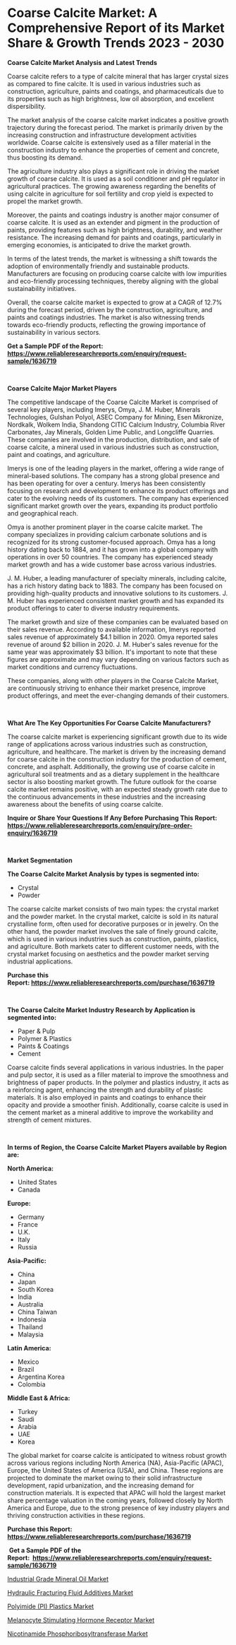 <p><h1>Coarse Calcite Market: A Comprehensive Report of its Market Share & Growth Trends 2023 - 2030</h1></p><p><strong>Coarse Calcite Market Analysis and Latest Trends</strong></p>
<p><p>Coarse calcite refers to a type of calcite mineral that has larger crystal sizes as compared to fine calcite. It is used in various industries such as construction, agriculture, paints and coatings, and pharmaceuticals due to its properties such as high brightness, low oil absorption, and excellent dispersibility.</p><p>The market analysis of the coarse calcite market indicates a positive growth trajectory during the forecast period. The market is primarily driven by the increasing construction and infrastructure development activities worldwide. Coarse calcite is extensively used as a filler material in the construction industry to enhance the properties of cement and concrete, thus boosting its demand.</p><p>The agriculture industry also plays a significant role in driving the market growth of coarse calcite. It is used as a soil conditioner and pH regulator in agricultural practices. The growing awareness regarding the benefits of using calcite in agriculture for soil fertility and crop yield is expected to propel the market growth.</p><p>Moreover, the paints and coatings industry is another major consumer of coarse calcite. It is used as an extender and pigment in the production of paints, providing features such as high brightness, durability, and weather resistance. The increasing demand for paints and coatings, particularly in emerging economies, is anticipated to drive the market growth.</p><p>In terms of the latest trends, the market is witnessing a shift towards the adoption of environmentally friendly and sustainable products. Manufacturers are focusing on producing coarse calcite with low impurities and eco-friendly processing techniques, thereby aligning with the global sustainability initiatives.</p><p>Overall, the coarse calcite market is expected to grow at a CAGR of 12.7% during the forecast period, driven by the construction, agriculture, and paints and coatings industries. The market is also witnessing trends towards eco-friendly products, reflecting the growing importance of sustainability in various sectors.</p></p>
<p><strong>Get a Sample PDF of the Report:&nbsp; <a href="https://www.reliableresearchreports.com/enquiry/request-sample/1636719">https://www.reliableresearchreports.com/enquiry/request-sample/1636719</a></strong></p>
<p>&nbsp;</p>
<p><strong>Coarse Calcite Major Market Players</strong></p>
<p><p>The competitive landscape of the Coarse Calcite Market is comprised of several key players, including Imerys, Omya, J. M. Huber, Minerals Technologies, Gulshan Polyol, ASEC Company for Mining, Esen Mikronize, Nordkalk, Wolkem India, Shandong CITIC Calcium Industry, Columbia River Carbonates, Jay Minerals, Golden Lime Public, and Longcliffe Quarries. These companies are involved in the production, distribution, and sale of coarse calcite, a mineral used in various industries such as construction, paint and coatings, and agriculture.</p><p>Imerys is one of the leading players in the market, offering a wide range of mineral-based solutions. The company has a strong global presence and has been operating for over a century. Imerys has been consistently focusing on research and development to enhance its product offerings and cater to the evolving needs of its customers. The company has experienced significant market growth over the years, expanding its product portfolio and geographical reach.</p><p>Omya is another prominent player in the coarse calcite market. The company specializes in providing calcium carbonate solutions and is recognized for its strong customer-focused approach. Omya has a long history dating back to 1884, and it has grown into a global company with operations in over 50 countries. The company has experienced steady market growth and has a wide customer base across various industries.</p><p>J. M. Huber, a leading manufacturer of specialty minerals, including calcite, has a rich history dating back to 1883. The company has been focused on providing high-quality products and innovative solutions to its customers. J. M. Huber has experienced consistent market growth and has expanded its product offerings to cater to diverse industry requirements.</p><p>The market growth and size of these companies can be evaluated based on their sales revenue. According to available information, Imerys reported sales revenue of approximately $4.1 billion in 2020. Omya reported sales revenue of around $2 billion in 2020. J. M. Huber's sales revenue for the same year was approximately $3 billion. It's important to note that these figures are approximate and may vary depending on various factors such as market conditions and currency fluctuations.</p><p>These companies, along with other players in the Coarse Calcite Market, are continuously striving to enhance their market presence, improve product offerings, and meet the ever-changing demands of their customers.</p></p>
<p>&nbsp;</p>
<p><strong>What Are The Key Opportunities For Coarse Calcite Manufacturers?</strong></p>
<p><p>The coarse calcite market is experiencing significant growth due to its wide range of applications across various industries such as construction, agriculture, and healthcare. The market is driven by the increasing demand for coarse calcite in the construction industry for the production of cement, concrete, and asphalt. Additionally, the growing use of coarse calcite in agricultural soil treatments and as a dietary supplement in the healthcare sector is also boosting market growth. The future outlook for the coarse calcite market remains positive, with an expected steady growth rate due to the continuous advancements in these industries and the increasing awareness about the benefits of using coarse calcite.</p></p>
<p><strong>Inquire or Share Your Questions If Any Before Purchasing This Report: <a href="https://www.reliableresearchreports.com/enquiry/pre-order-enquiry/1636719">https://www.reliableresearchreports.com/enquiry/pre-order-enquiry/1636719</a></strong></p>
<p>&nbsp;</p>
<p><strong>Market Segmentation</strong></p>
<p><strong>The Coarse Calcite Market Analysis by types is segmented into:</strong></p>
<p><ul><li>Crystal</li><li>Powder</li></ul></p>
<p><p>The coarse calcite market consists of two main types: the crystal market and the powder market. In the crystal market, calcite is sold in its natural crystalline form, often used for decorative purposes or in jewelry. On the other hand, the powder market involves the sale of finely ground calcite, which is used in various industries such as construction, paints, plastics, and agriculture. Both markets cater to different customer needs, with the crystal market focusing on aesthetics and the powder market serving industrial applications.</p></p>
<p><strong>Purchase this Report:&nbsp;<a href="https://www.reliableresearchreports.com/purchase/1636719">https://www.reliableresearchreports.com/purchase/1636719</a></strong></p>
<p>&nbsp;</p>
<p><strong>The Coarse Calcite Market Industry Research by Application is segmented into:</strong></p>
<p><ul><li>Paper & Pulp</li><li>Polymer & Plastics</li><li>Paints & Coatings</li><li>Cement</li></ul></p>
<p><p>Coarse calcite finds several applications in various industries. In the paper and pulp sector, it is used as a filler material to improve the smoothness and brightness of paper products. In the polymer and plastics industry, it acts as a reinforcing agent, enhancing the strength and durability of plastic materials. It is also employed in paints and coatings to enhance their opacity and provide a smoother finish. Additionally, coarse calcite is used in the cement market as a mineral additive to improve the workability and strength of cement mixtures.</p></p>
<p>&nbsp;</p>
<p><strong>In terms of Region, the Coarse Calcite Market Players available by Region are:</strong></p>
<p>
    <p> <strong> North America: </strong>
        <ul>
            <li>United States</li>
            <li>Canada</li>
        </ul>
        </p> 
    <p> <strong> Europe: </strong>
        <ul>
            <li>Germany</li>
            <li>France</li>
            <li>U.K.</li>
            <li>Italy</li>
            <li>Russia</li>
        </ul>
        </p> 
    <p> <strong> Asia-Pacific: </strong>
        <ul>
            <li>China</li>
            <li>Japan</li>
            <li>South Korea</li>
            <li>India</li>
            <li>Australia</li>
            <li>China Taiwan</li>
            <li>Indonesia</li>
            <li>Thailand</li>
            <li>Malaysia</li>
        </ul>
        </p> 
    <p> <strong> Latin America: </strong>
        <ul>
            <li>Mexico</li>
            <li>Brazil</li>
            <li>Argentina Korea</li>
            <li>Colombia</li>
        </ul>
        </p> 
    <p> <strong> Middle East & Africa: </strong>
        <ul>
            <li>Turkey</li>
            <li>Saudi</li>
            <li>Arabia</li>
            <li>UAE</li>
            <li>Korea</li>
        </ul>
    </p>
    </p>
<p><p>The global market for coarse calcite is anticipated to witness robust growth across various regions including North America (NA), Asia-Pacific (APAC), Europe, the United States of America (USA), and China. These regions are projected to dominate the market owing to their solid infrastructure development, rapid urbanization, and the increasing demand for construction materials. It is expected that APAC will hold the largest market share percentage valuation in the coming years, followed closely by North America and Europe, due to the strong presence of key industry players and thriving construction activities in these regions.</p></p>
<p><strong>Purchase this Report: <a href="https://www.reliableresearchreports.com/purchase/1636719">https://www.reliableresearchreports.com/purchase/1636719</a></strong></p>
<p>&nbsp;<strong>Get a Sample PDF of the Report:&nbsp;&nbsp;<a href="https://www.reliableresearchreports.com/enquiry/request-sample/1636719">https://www.reliableresearchreports.com/enquiry/request-sample/1636719</a></strong></p>
<p><strong></strong></p>
<p><p><a href="https://www.linkedin.com/pulse/industrial-grade-mineral-oil-market-challenges-opportunities-tab7e/">Industrial Grade Mineral Oil Market</a></p><p><a href="https://www.linkedin.com/pulse/hydraulic-fracturing-fluid-additives-market-size-share-amp-qjbde/">Hydraulic Fracturing Fluid Additives Market</a></p><p><a href="https://www.linkedin.com/pulse/polyimide-pi-plastics-market-research-report-unlocks-analysis-hf9ue/">Polyimide (PI) Plastics Market</a></p><p><a href="https://medium.com/@tyreldooley/melanocyte-stimulating-hormone-receptor-market-size-cagr-trends-2024-2030-1b7d26eeb7c6">Melanocyte Stimulating Hormone Receptor Market</a></p><p><a href="https://medium.com/@chazmonahan2023/nicotinamide-phosphoribosyltransferase-market-size-cagr-trends-2024-2030-db3ab35bed33">Nicotinamide Phosphoribosyltransferase Market</a></p></p>